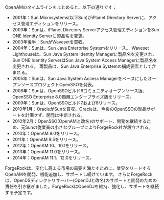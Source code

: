 OpenAMのタイムラインをまとめると、以下の通りです：

* 2001年：Sun Microsystems(以下Sun)がiPlanet Directory Serverに、アクセス管理エディションをリリース。
* 2003年：Sunは、iPlanet Directory Serverアクセス管理エディションをSun ONE Identity Serverに製品名を変更。
* 2003年後半：SunがWavesetを買収。
* 2004年：Sunは、Sun Java Enterprise Systemをリリース。 
Waveset Lighthouseは、Sun Java System Identity Managerに製品名を変更され、Sun ONE Identity ServerはSun Java System Access Managerに製品名を変更される。
両製品は、Sun Java Enterprise Systemの構成要素として含まれる。
* 2005年：Sunは、Sun Java System Access ManagerをベースにしたオープンソースプロジェクトOpenSSOを発表。
* 2008年：Sunは、OpenSSOビルド6コミュニティオープンソース版、OpenSSO Enterprise 8.0商用エンタープライズ版をリリース。
* 2009年：Sunは、OpenSSOビルド7および8リリース。
* 2010年1月：OracleがSunを買収。Oracleは、今後のOpenSSOの製品サポートを計画せず、開発は中断される。
* 2010年2月：OpenSSO(OpenAMと改名)のサポート、開発を継続するため、元Sunの従業員の小さなグループによりForgeRock社が設立される。 
* 2010年：OpenAM 9.0をリリース。
* 2011年：OpenAM 9.5をリリース。
* 2012年：OpenAM 10、10.1をリリース。
* 2013年：OpenAM 11.0をリリース。
* 2014年：OpenAM 11.1、12.0をリリース。

ForgeRockは、変化し高まる市場の需要を満たすために、業界をリードするOpenAMを開発、機能追加し、サポートし続けています。
さらにForgeRockは、OpenDSディレクトリサーバー(OpenDJと改名)のサポートと開発のための責任を引き継ぎました。ForgeRockはOpenDJを維持、強化し、サポートを継続する予定です。
